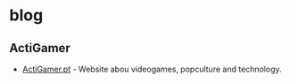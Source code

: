 # blog

## ActiGamer
* [ActiGamer.pt](https://www.actigamer.pt/) - Website abou videogames, popculture and technology.
